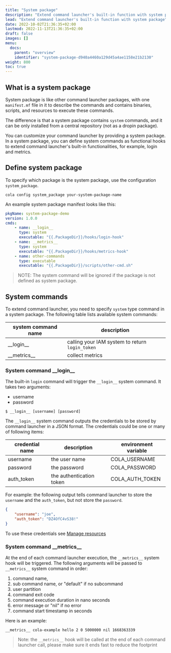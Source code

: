 ```yaml
---
title: "System package"
description: "Extend command launcher's built-in function with system package"
lead: "Extend command launcher's built-in function with system package"
date: 2022-10-02T21:36:35+02:00
lastmod: 2022-11-13T21:36:35+02:00
draft: false
images: []
menu:
  docs:
    parent: "overview"
    identifier: "system-package-d940a4460a129d45a4ae1158e21b2130"
weight: 800
toc: true
---
```


## What is a system package

System package is like other command launcher packages, with one `manifest.mf` file in it to describe the commands and contains binaries, scripts, and resources to execute these commands.

The difference is that a system package contains `system` commands, and it can be only installed from a central repository (not as a dropin package).

You can customize your command launcher by providing a system package. In a system package, you can define system commands as functional hooks to extend command launcher's built-in functionalities, for example, login and metrics.

## Define system package

To specify which package is the system package, use the configuration `system_package`.

```shell
cola config system_package your-system-package-name
```

An example system package manifest looks like this:

```yaml
pkgName: system-package-demo
version: 1.0.0
cmds:
    - name: __login__
      type: system
      executable: "{{.PackageDir}}/hooks/login-hook"
    - name: __metrics__
      type: system
      executable: "{{.PackageDir}}/hooks/metrics-hook"
    - name: other-commands
      type: executable
      executable: "{{.PackageDir}}/scripts/other-cmd.sh"

```

> NOTE: The system command will be ignored if the package is not defined as system package.

## System commands

To extend command launcher, you need to specify `system` type command in a system package.
 The following table lists available system commands:

| system command name | description                                     |
|---------------------|-------------------------------------------------|
| \_\_login\_\_       | calling your IAM system to return `login_token` |
| \_\_metrics\_\_     | collect metrics                                 |


### System command \_\_login\_\_

The built-in `login` command will trigger the `__login__` system command. It takes two arguments:

- username
- password

```shell
$ __login__ [username] [password]
```

The `__login__` system command outputs the credentials to be stored by command launcher in a JSON format. The credentials could be one or many of following items:

| credential name | description              | environment variable |
|-----------------|--------------------------|----------------------|
| username        | the user name            | COLA_USERNAME        |
| password        | the password             | COLA_PASSWORD        |
| auth_token      | the authentication token | COLA_AUTH_TOKEN      |

For example: the following output tells command launcher to store the `username` and the `auth_token`, but not store the `password`.

```json
{
    "username": "joe",
    "auth_token": "DZ4OfC4vS38!"
}
```

To use these credentials see [Manage resources](../resources)

### System command \_\_metrics\_\_

At the end of each command launcher execution, the `__metrics__` system hook will be triggered. The following arguments will be passed to `__metrics__` system command in order:

1. command name,
2. sub command name, or "default" if no subcommand
3. user partition
4. command exit code
5. command execution duration in nano seconds
6. error message or "nil" if no error
7. command start timestamp in seconds

Here is an example:

```shell
__metrics__ cola-example hello 2 0 5000000 nil 1668363339
```

> Note: the `__metrics__` hook will be called at the end of each command launcher call, please make sure it ends fast to reduce the footprint
